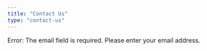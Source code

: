 ```yaml
---
title: "Contact Us"
type: "contact-us"
---
```

<p class='error'>Error: The email field is required. Please enter your email address.</p>


